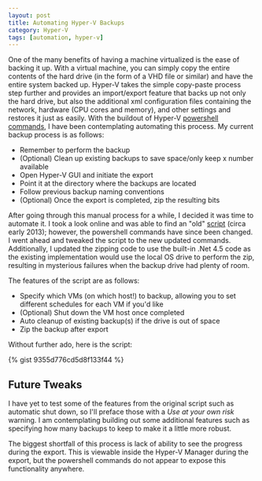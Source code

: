 ```yaml
---
layout: post
title: Automating Hyper-V Backups
category: Hyper-V
tags: [automation, hyper-v]
---
```


One of the many benefits of having a machine virtualized is the ease of backing it up. With a virtual machine, you can simply copy the entire contents of the hard drive (in the form of a VHD file or similar) and have the entire system backed up. Hyper-V takes the simple copy-paste process step further and provides an import/export feature that backs up not only the hard drive, but also the additional xml configuration files containing the network, hardware (CPU cores and memory), and other settings and restores it just as easily. With the buildout of Hyper-V [powershell commands](http://technet.microsoft.com/en-us/library/hh848559.aspx), I have been contemplating automating this process. My current backup process is as follows:

- Remember to perform the backup
- (Optional) Clean up existing backups to save space/only keep x number available
- Open Hyper-V GUI and initiate the export
- Point it at the directory where the backups are located
- Follow previous backup naming conventions
- (Optional) Once the export is completed, zip the resulting bits

After going through this manual process for a while, I decided it was time to automate it. I took a look online and was able to find an "old" [script](http://poshcode.org/3927) (circa early 2013); however, the powershell commands have since been changed. I went ahead and tweaked the script to the new updated commands. Additionally, I updated the zipping code to use the built-in .Net 4.5 code as the existing implementation would use the local OS drive to perform the zip, resulting in mysterious failures when the backup drive had plenty of room.

The features of the script are as follows:

- Specify which VMs (on which host!) to backup, allowing you to set different schedules for each VM if you'd like
- (Optional) Shut down the VM host once completed
- Auto cleanup of existing backup(s) if the drive is out of space
- Zip the backup after export

Without further ado, here is the script:

{% gist 9355d776cd5d8f133f44 %}

## Future Tweaks

I have yet to test some of the features from the original script such as automatic shut down, so I'll preface those with a _Use at your own risk_ warning. I am contemplating building out some additional features such as specifying how many backups to keep to make it a little more robust.

The biggest shortfall of this process is lack of ability to see the progress during the export. This is viewable inside the Hyper-V Manager during the export, but the powershell commands do not appear to expose this functionality anywhere.
